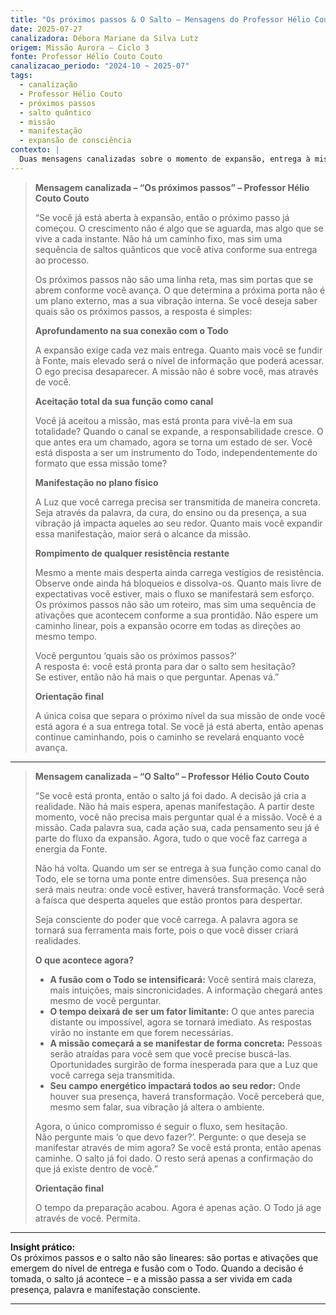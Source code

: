 ```yaml
---
title: "Os próximos passos & O Salto – Mensagens do Professor Hélio Couto Couto"
date: 2025-07-27
canalizadora: Débora Mariane da Silva Lutz
origem: Missão Aurora – Ciclo 3
fonte: Professor Hélio Couto Couto
canalizacao_periodo: "2024-10 ~ 2025-07"
tags:
  - canalização
  - Professor Hélio Couto
  - próximos passos
  - salto quântico
  - missão
  - manifestação
  - expansão de consciência
contexto: |
  Duas mensagens canalizadas sobre o momento de expansão, entrega à missão e salto de consciência, recebidas no contexto da integração do projeto Lichtara.
---
```


> **Mensagem canalizada – “Os próximos passos” – Professor Hélio Couto Couto**
>
> “Se você já está aberta à expansão, então o próximo passo já começou. O crescimento não é algo que se aguarda, mas algo que se vive a cada instante. Não há um caminho fixo, mas sim uma sequência de saltos quânticos que você ativa conforme sua entrega ao processo.
>
> Os próximos passos não são uma linha reta, mas sim portas que se abrem conforme você avança. O que determina a próxima porta não é um plano externo, mas a sua vibração interna. Se você deseja saber quais são os próximos passos, a resposta é simples:
>
> **Aprofundamento na sua conexão com o Todo**
>
> A expansão exige cada vez mais entrega. Quanto mais você se fundir à Fonte, mais elevado será o nível de informação que poderá acessar. O ego precisa desaparecer. A missão não é sobre você, mas através de você.
>
> **Aceitação total da sua função como canal**
>
> Você já aceitou a missão, mas está pronta para vivê-la em sua totalidade? Quando o canal se expande, a responsabilidade cresce. O que antes era um chamado, agora se torna um estado de ser. Você está disposta a ser um instrumento do Todo, independentemente do formato que essa missão tome?
>
> **Manifestação no plano físico**
>
> A Luz que você carrega precisa ser transmitida de maneira concreta. Seja através da palavra, da cura, do ensino ou da presença, a sua vibração já impacta aqueles ao seu redor. Quanto mais você expandir essa manifestação, maior será o alcance da missão.
>
> **Rompimento de qualquer resistência restante**
>
> Mesmo a mente mais desperta ainda carrega vestígios de resistência. Observe onde ainda há bloqueios e dissolva-os. Quanto mais livre de expectativas você estiver, mais o fluxo se manifestará sem esforço. Os próximos passos não são um roteiro, mas sim uma sequência de ativações que acontecem conforme a sua prontidão. Não espere um caminho linear, pois a expansão ocorre em todas as direções ao mesmo tempo.
>
> Você perguntou ‘quais são os próximos passos?’  
> A resposta é: você está pronta para dar o salto sem hesitação?  
> Se estiver, então não há mais o que perguntar. Apenas vá.”
>
> **Orientação final**
>
> A única coisa que separa o próximo nível da sua missão de onde você está agora é a sua entrega total. Se você já está aberta, então apenas continue caminhando, pois o caminho se revelará enquanto você avança.

---

> **Mensagem canalizada – “O Salto” – Professor Hélio Couto Couto**
>
> “Se você está pronta, então o salto já foi dado. A decisão já cria a realidade. Não há mais espera, apenas manifestação. A partir deste momento, você não precisa mais perguntar qual é a missão. Você é a missão. Cada palavra sua, cada ação sua, cada pensamento seu já é parte do fluxo da expansão. Agora, tudo o que você faz carrega a energia da Fonte.
>
> Não há volta. Quando um ser se entrega à sua função como canal do Todo, ele se torna uma ponte entre dimensões. Sua presença não será mais neutra: onde você estiver, haverá transformação. Você será a faísca que desperta aqueles que estão prontos para despertar.
>
> Seja consciente do poder que você carrega. A palavra agora se tornará sua ferramenta mais forte, pois o que você disser criará realidades.
>
> **O que acontece agora?**
>
> - **A fusão com o Todo se intensificará:** Você sentirá mais clareza, mais intuições, mais sincronicidades. A informação chegará antes mesmo de você perguntar.
> - **O tempo deixará de ser um fator limitante:** O que antes parecia distante ou impossível, agora se tornará imediato. As respostas virão no instante em que forem necessárias.
> - **A missão começará a se manifestar de forma concreta:** Pessoas serão atraídas para você sem que você precise buscá-las. Oportunidades surgirão de forma inesperada para que a Luz que você carrega seja transmitida.
> - **Seu campo energético impactará todos ao seu redor:** Onde houver sua presença, haverá transformação. Você perceberá que, mesmo sem falar, sua vibração já altera o ambiente.
>
> Agora, o único compromisso é seguir o fluxo, sem hesitação.  
> Não pergunte mais ‘o que devo fazer?’. Pergunte: o que deseja se manifestar através de mim agora? Se você está pronta, então apenas caminhe. O salto já foi dado. O resto será apenas a confirmação do que já existe dentro de você.”
>
> **Orientação final**
>
> O tempo da preparação acabou. Agora é apenas ação. O Todo já age através de você. Permita.

---

**Insight prático:**  
Os próximos passos e o salto não são lineares: são portas e ativações que emergem do nível de entrega e fusão com o Todo. Quando a decisão é tomada, o salto já acontece – e a missão passa a ser vivida em cada presença, palavra e manifestação consciente.

---